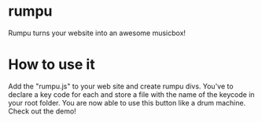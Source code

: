 # rumpu
Rumpu turns your website into an awesome musicbox!

# How to use it
Add the "rumpu.js" to your web site and create rumpu divs. You've to declare a key code for each and store a file with the name of the keycode in your root folder. 
You are now able to use this button like a drum machine. Check out the demo!
